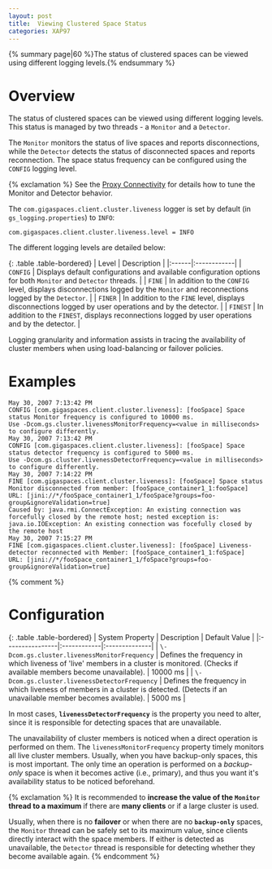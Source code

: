 ```yaml
---
layout: post
title:  Viewing Clustered Space Status
categories: XAP97
---
```


{% summary page|60 %}The status of clustered spaces can be viewed using different logging levels.{% endsummary %}

# Overview

The status of clustered spaces can be viewed using different logging levels. This status is managed by two threads - a `Monitor` and a `Detector`.

The `Monitor` monitors the status of live spaces and reports disconnections, while the `Detector` detects the status of disconnected spaces and reports reconnection. The space status frequency can be configured using the `CONFIG` logging level.

{% exclamation %} See the [Proxy Connectivity](./proxy-connectivity.html) for details how to tune the Monitor and Detector behavior.

The `com.gigaspaces.client.cluster.liveness` logger is set by default (in `gs_logging.properties`) to `INFO`:

    com.gigaspaces.client.cluster.liveness.level = INFO

The different logging levels are detailed below:

{: .table .table-bordered}
| Level | Description |
|:------|:------------|
| `CONFIG` | Displays default configurations and available configuration options for both `Monitor` and `Detector` threads. |
| `FINE` | In addition to the `CONFIG` level, displays disconnections logged by the `Monitor` and reconnections logged by the `Detector`. |
| `FINER` | In addition to the `FINE` level, displays disconnections logged by user operations and by the detector. |
| `FINEST` | In addition to the `FINEST`, displays reconnections logged by user operations and by the detector. |

Logging granularity and information assists in tracing the availability of cluster members when using load-balancing or failover policies.

# Examples

    May 30, 2007 7:13:42 PM
    CONFIG [com.gigaspaces.client.cluster.liveness]: [fooSpace] Space status Monitor frequency is configured to 10000 ms.
    Use -Dcom.gs.cluster.livenessMonitorFrequency=<value in milliseconds> to configure differently.
    May 30, 2007 7:13:42 PM
    CONFIG [com.gigaspaces.client.cluster.liveness]: [fooSpace] Space status detector frequency is configured to 5000 ms.
    Use -Dcom.gs.cluster.livenessDetectorFrequency=<value in milliseconds> to configure differently.
    May 30, 2007 7:14:22 PM
    FINE [com.gigaspaces.client.cluster.liveness]: [fooSpace] Space status Monitor disconnected from member: [fooSpace_container1_1:fooSpace]
    URL: [jini://*/fooSpace_container1_1/fooSpace?groups=foo-group&ignoreValidation=true]
    Caused by: java.rmi.ConnectException: An existing connection was forcefully closed by the remote host; nested exception is:
    java.io.IOException: An existing connection was focefully closed by the remote host
    May 30, 2007 7:15:27 PM
    FINE [com.gigaspaces.client.cluster.liveness]: [fooSpace] Liveness-detector reconnected with Member: [fooSpace_container1_1:foSpace]
    URL: [jini://*/fooSpace_container1_1/foSpace?groups=foo-group&ignoreValidation=true]

{% comment %}
# Configuration

{: .table .table-bordered}
| System Property | Description | Default Value |
|:----------------|:------------|:--------------|
| `\-Dcom.gs.cluster.livenessMonitorFrequency` | Defines the frequency in which liveness of 'live' members in a cluster is monitored. (Checks if available members become unavailable). | 10000 ms |
| `\-Dcom.gs.cluster.livenessDetectorFrequency` | Defines the frequency in which liveness of members in a cluster is detected. (Detects if an unavailable member becomes available). | 5000 ms |

In most cases, **`livenessDetectorFrequency`** is the property you need to alter, since it is responsible for detecting spaces that are unavailable.

The unavailability of cluster members is noticed when a direct operation is performed on them. The `livenessMonitorFrequency` property timely monitors all live cluster members. Usually, when you have backup-only spaces, this is most important. The only time an operation is performed on a _backup-only_ space is when it becomes active (i.e., primary), and thus you want it's availability status to be noticed beforehand.

{% exclamation %} It is recommended to **increase the value of the `Monitor` thread to a maximum** if there are **many clients** or if a large cluster is used.

Usually, when there is no **failover** or when there are no **`backup-only`** spaces, the `Monitor` thread can be safely set to its maximum value, since clients directly interact with the space members. If either is detected as unavailable, the `Detector` thread is responsible for detecting whether they become available again.
{% endcomment %}
